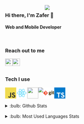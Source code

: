 <img src="https://media.giphy.com/media/ujGSCZeZs2yXu/source.gif" width="375" align="right">

### Hi there, I'm Zafer 👋

#### Web and Mobile Developer

<br/>

### Reach out to me

[<img height="24" width="24" src="https://unpkg.com/simple-icons@v4/icons/twitter.svg" align="left"/>][twitter]
[<img height="24" width="24" src="https://unpkg.com/simple-icons@v4/icons/linkedin.svg" align="left"/>][linkedin]

<br/>
<br/>

### Tech I use

<img src="https://raw.githubusercontent.com/github/explore/80688e429a7d4ef2fca1e82350fe8e3517d3494d/topics/javascript/javascript.png" height="36" width="36" align="left">
<img src="https://raw.githubusercontent.com/github/explore/80688e429a7d4ef2fca1e82350fe8e3517d3494d/topics/react/react.png" height="36" width="36" align="left">
<img src="https://i1.wp.com/www.muratoner.net/wp-content/uploads/2019/01/flutterlogo.png?fit=800%2C800&ssl=1" height="36" width="36" align="left">
<img src="https://upload.wikimedia.org/wikipedia/commons/thumb/8/8e/Nextjs-logo.svg/1200px-Nextjs-logo.svg.png" height="36" align="left">
<img src="https://raw.githubusercontent.com/github/explore/80688e429a7d4ef2fca1e82350fe8e3517d3494d/topics/git/git.png" height="36" width="36" align="left">
<img src="https://raw.githubusercontent.com/github/explore/80688e429a7d4ef2fca1e82350fe8e3517d3494d/topics/typescript/typescript.png" height="36" width="36" align="left">

<br/>
<br/>
<br/>
 
<details>
<summary> :bulb: Github Stats </summary>
<img src="https://github-readme-stats.vercel.app/api?username=zzafergok&theme=onedark">
</details>

<br/>

<details>
<summary> :bulb: Most Used Languages Stats </summary>
<img src="https://github-readme-stats.vercel.app/api/top-langs/?username=zzafergok&theme=onedark 
">
</details>

[twitter]: https://twitter.com/zzafergok
[linkedin]: https://www.linkedin.com/in/zafergok/
